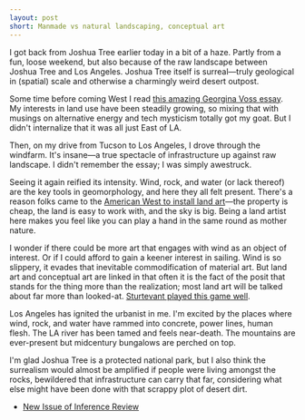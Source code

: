 ```yaml
---
layout: post
short: Manmade vs natural landscaping, conceptual art
---
```


I got back from Joshua Tree earlier today in a bit of a haze. Partly from a fun, loose weekend, but also because of the raw landscape between Joshua Tree and Los Angeles. Joshua Tree itself is surreal—truly geological in (spatial) scale and otherwise a charmingly weird desert outpost. 

Some time before coming West I read [this amazing Georgina Voss essay](http://hauntedmachines.com/HowlingWind.html). My interests in land use have been steadily growing, so mixing that with musings on alternative energy and tech mysticism totally got my goat. But I didn't internalize that it was all just East of LA. 

Then, on my drive from Tucson to Los Angeles, I drove through the windfarm. It's insane—a true spectacle of infrastructure up against raw landscape. I didn't remember the essay; I was simply awestruck. 

Seeing it again reified its intensity. Wind, rock, and water (or lack thereof) are the key tools in geomorphology, and here they all felt present. There's a reason folks came to the [American West to install land art](http://landarts.org/)—the property is cheap, the land is easy to work with, and the sky is big. Being a land artist here makes you feel like you can play a hand in the same round as mother nature. 

I wonder if there could be more art that engages with wind as an object of interest. Or if I could afford to gain a keener interest in sailing. Wind is so slippery, it evades that inevitable commodification of material art. But land art and conceptual art are linked in that often it is the fact of the posit that stands for the thing more than the realization; most land art will be talked about far more than looked-at. [Sturtevant played this game well](http://greg.org/archive/2016/09/09/double_double.html). 

Los Angeles has ignited the urbanist in me. I'm excited by the places where wind, rock, and water have rammed into concrete, power lines, human flesh. The LA river has been tamed and feels near-death. The mountains are ever-present but  midcentury bungalows are perched on top. 

I'm glad Joshua Tree is a protected national park, but I also think the surrealism would almost be amplified if people were living amongst the rocks, bewildered that infrastructure can carry that far, considering what else might have been done with that scrappy plot of desert dirt. 

* [New Issue of Inference Review](http://inference-review.com)
